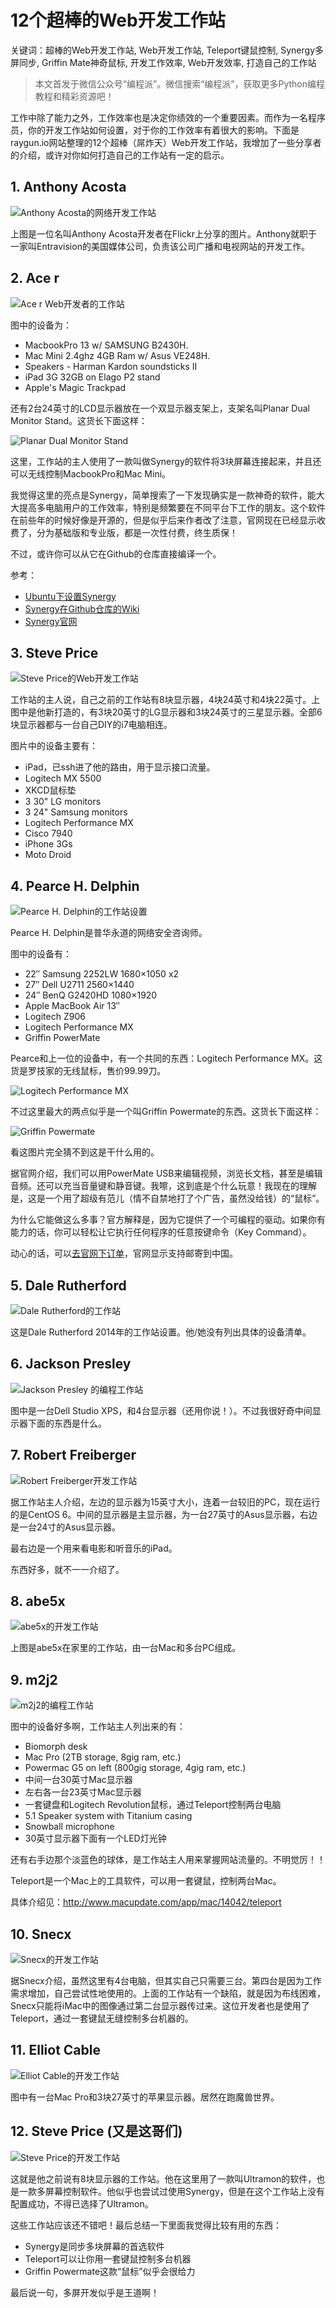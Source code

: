 # 12个超棒的Web开发工作站

关键词：超棒的Web开发工作站, Web开发工作站, Teleport键鼠控制, Synergy多屏同步, Griffin Mate神奇鼠标, 开发工作效率, Web开发效率, 打造自己的工作站

> 本文首发于微信公众号“编程派”。微信搜索“编程派”，获取更多Python编程教程和精彩资源吧！

工作中除了能力之外，工作效率也是决定你绩效的一个重要因素。而作为一名程序员，你的开发工作站如何设置，对于你的工作效率有着很大的影响。下面是raygun.io网站整理的12个超棒（屌炸天）Web开发工作站，我增加了一些分享者的介绍，或许对你如何打造自己的工作站有一定的启示。

## 1. Anthony Acosta

![Anthony Acosta的网络开发工作站](http://ww2.sinaimg.cn/mw690/006faQNTgw1f203i4m5l6j30hs0aq76x.jpg)

上图是一位名叫Anthony Acosta开发者在Flickr上分享的图片。Anthony就职于一家叫Entravision的美国媒体公司，负责该公司广播和电视网站的开发工作。

## 2. Ace r

![Ace r Web开发者的工作站](http://ww2.sinaimg.cn/mw690/006faQNTgw1f203oayt36j30hs09vadi.jpg)

图中的设备为：

- MacbookPro 13 w/ SAMSUNG B2430H.
- Mac Mini 2.4ghz 4GB Ram w/ Asus VE248H.
- Speakers - Harman Kardon soundsticks II
- iPad 3G 32GB on Elago P2 stand
- Apple's Magic Trackpad

还有2台24英寸的LCD显示器放在一个双显示器支架上，支架名叫Planar Dual Monitor Stand。这货长下面这样：

![Planar Dual Monitor Stand](http://ww4.sinaimg.cn/mw690/006faQNTgw1f203s2uo7pj30ei0a4t8t.jpg)

这里，工作站的主人使用了一款叫做Synergy的软件将3块屏幕连接起来，并且还可以无线控制MacbookPro和Mac Mini。

我觉得这里的亮点是Synergy，简单搜索了一下发现确实是一款神奇的软件，能大大提高多电脑用户的工作效率，特别是频繁要在不同平台下工作的朋友。这个软件在前些年的时候好像是开源的，但是似乎后来作者改了注意，官网现在已经显示收费了，分为基础版和专业版，都是一次性付费，终生质保！

不过，或许你可以从它在Github的仓库直接编译一个。

参考：

- [Ubuntu下设置Synergy](https://help.ubuntu.com/community/SynergyHowto)
- [Synergy在Github仓库的Wiki](https://github.com/symless/synergy/wiki)
- [Synergy官网](http://synergy-project.org/)


## 3. Steve Price

![Steve Price的Web开发工作站](http://ww2.sinaimg.cn/mw690/006faQNTgw1f2048imaowj30hs0dcmzo.jpg)

工作站的主人说，自己之前的工作站有8块显示器，4块24英寸和4块22英寸。上图中是他新打造的，有3块20英寸的LG显示器和3块24英寸的三星显示器。全部6块显示器都与一台自己DIY的i7电脑相连。

图片中的设备主要有：

- iPad，已ssh进了他的路由，用于显示接口流量。
- Logitech MX 5500
- XKCD鼠标垫
- 3 30" LG monitors
- 3 24" Samsung monitors
- Logitech Performance MX
- Cisco 7940
- iPhone 3Gs
- Moto Droid

## 4. Pearce H. Delphin

![Pearce H. Delphin的工作站设置](http://ww3.sinaimg.cn/mw690/006faQNTgw1f204h1bmk2j30hs083gp1.jpg)

Pearce H. Delphin是普华永道的网络安全咨询师。

图中的设备有：

- 22″ Samsung 2252LW 1680×1050 x2
- 27″ Dell U2711 2560×1440
- 24″ BenQ G2420HD 1080×1920
- Apple MacBook Air 13″
- Logitech Z906
- Logitech Performance MX
- Griffin PowerMate

Pearce和上一位的设备中，有一个共同的东西：Logitech Performance MX。这货是罗技家的无线鼠标，售价99.99刀。

![Logitech Performance MX](http://ww2.sinaimg.cn/mw690/006faQNTgw1f204l5cdowj30i40fk75o.jpg)

不过这里最大的两点似乎是一个叫Griffin Powermate的东西。这货长下面这样：

![Griffin Powermate](http://ww4.sinaimg.cn/mw690/006faQNTgw1f204n9bn7yj30go0gojrk.jpg)

看这图片完全猜不到这是干什么用的。

据官网介绍，我们可以用PowerMate USB来编辑视频，浏览长文档，甚至是编辑音频。还可以充当音量键和静音键。我嚓，这到底是个什么玩意！我现在的理解是，这是一个用了超级有范儿（情不自禁地打了个广告，虽然没给钱）的“鼠标”。

为什么它能做这么多事？官方解释是，因为它提供了一个可编程的驱动。如果你有能力的话，你可以轻松让它执行任何程序的任意按键命令（Key Command）。

动心的话，可以[去官网下订单](https://griffintechnology.com/us/powermate)，官网显示支持邮寄到中国。

## 5. Dale Rutherford

![Dale Rutherford的工作站](http://ww4.sinaimg.cn/mw690/006faQNTgw1f204zpd3vcj30hs0bvq5m.jpg)

这是Dale Rutherford 2014年的工作站设置。他/她没有列出具体的设备清单。

## 6. Jackson Presley

![Jackson Presley
的编程工作站](http://ww1.sinaimg.cn/mw690/006faQNTgw1f2052gafv0j30hs0dctf9.jpg)

图中是一台Dell Studio XPS，和4台显示器（还用你说！）。不过我很好奇中间显示器下面的东西是什么。

## 7. Robert Freiberger

![Robert Freiberger开发工作站](http://ww3.sinaimg.cn/mw690/006faQNTgw1f205598mrxj30hs0bvn24.jpg)

据工作站主人介绍，左边的显示器为15英寸大小，连着一台较旧的PC，现在运行的是CentOS 6。中间的显示器是主显示器，为一台27英寸的Asus显示器，右边是一台24寸的Asus显示器。

最右边是一个用来看电影和听音乐的iPad。

东西好多，就不一一介绍了。

## 8. abe5x

![abe5x的开发工作站](http://ww4.sinaimg.cn/mw690/006faQNTgw1f205ao5ob6j30hs0dcdlz.jpg)

上图是abe5x在家里的工作站，由一台Mac和多台PC组成。

## 9. m2j2

![m2j2的编程工作站](http://ww4.sinaimg.cn/mw690/006faQNTgw1f205bzsv1xj30hs0dcn0j.jpg)

图中的设备好多啊，工作站主人列出来的有：

- Biomorph desk
- Mac Pro (2TB storage, 8gig ram, etc.)
- Powermac G5 on left (800gig storage, 4gig ram, etc.)
- 中间一台30英寸Mac显示器
- 左右各一台23英寸Mac显示器
- 一套键盘和Logitech Revolution鼠标，通过Teleport控制两台电脑
- 5.1 Speaker system with Titanium casing
- Snowball microphone
- 30英寸显示器下面有一个LED灯光钟

还有右手边那个淡蓝色的球体，是工作站主人用来掌握网站流量的。不明觉厉！！

Teleport是一个Mac上的工具软件，可以用一套键鼠，控制两台Mac。

具体介绍见：http://www.macupdate.com/app/mac/14042/teleport

## 10. Snecx

![Snecx的开发工作站](http://ww1.sinaimg.cn/mw690/006faQNTgw1f205n0ryodj30hs0brdhr.jpg)

据Snecx介绍，虽然这里有4台电脑，但其实自己只需要三台。第四台是因为工作需求增加，自己尝试性地使用的。上面的工作站有一个缺陷，就是因为布线困难，Snecx只能将iMac中的图像通过第二台显示器传过来。这位开发者也是使用了Teleport，通过一套键鼠无缝控制多台机器的。

## 11. Elliot Cable

![Elliot Cable的开发工作站](http://ww3.sinaimg.cn/mw690/006faQNTgw1f205smq5fzj30hs0dadkt.jpg)

图中有一台Mac Pro和3块27英寸的苹果显示器。居然在跑魔兽世界。

## 12. Steve Price (又是这哥们)

![Steve Price的开发工作站](http://ww2.sinaimg.cn/mw690/006faQNTgw1f205xiswugj30hs0dcabo.jpg)

这就是他之前说有8块显示器的工作站。他在这里用了一款叫Ultramon的软件，也是一款多屏幕控制软件。他似乎也尝试过使用Synergy，但是在这个工作站上没有配置成功，不得已选择了Ultramon。

这些工作站应该还不错吧！最后总结一下里面我觉得比较有用的东西：

- Synergy是同步多块屏幕的首选软件
- Teleport可以让你用一套键鼠控制多台机器
- Griffin Powermate这款“鼠标”似乎会很给力

最后说一句，多屏开发似乎是王道啊！